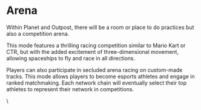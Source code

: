 # Arena

Within Planet and Outpost, there will be a room or place to do practices but also a competition arena.&#x20;

This mode features a thrilling racing competition similar to Mario Kart or CTR, but with the added excitement of three-dimensional movement, allowing spaceships to fly and race in all directions.

Players can also participate in secluded arena racing on custom-made tracks. This mode allows players to become esports athletes and engage in ranked matchmaking. Each network chain will eventually select their top athletes to represent their network in competitions.

\
